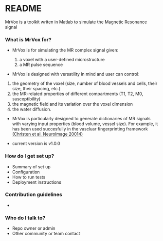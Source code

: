 # README #

MrVox is a toolkit writen in Matlab to simulate the Magnetic Resonance 
signal


### What is MrVox for? ###

* MrVox is for simulating the MR complex signal given:

   1. a voxel with a user-defined microstructure
   2. a MR pulse sequence

* MrVox is designed with versatility in mind and user can control:

1. the geometry of the voxel (size, number of blood vessels and cells, their size, their spacing, etc.)
2. the MR-related properties of different compartments (T1, T2, M0, susceptibility)
3. the magnetic field and its variation over the voxel dimension
4. the water diffusion.
 
* MrVox is particularly designed to generate dictionaries of MR signals with varying input properties (blood volume, vessel size). For example, it has been used succesfully in the vascluar fingerprinting framework [(Christen et al. NeuroImage 20014)](http://www.sciencedirect.com/science/article/pii/S1053811913012019)

* current version is v1.0.0

### How do I get set up? ###

* Summary of set up
* Configuration
* How to run tests
* Deployment instructions

### Contribution guidelines ###

* 

### Who do I talk to? ###

* Repo owner or admin
* Other community or team contact